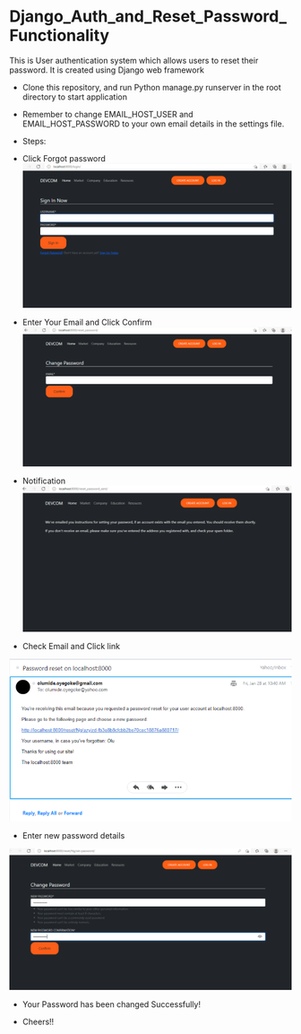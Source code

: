 # Django_Auth_and_Reset_Password_Functionality
This is User authentication system which allows users to reset their password. It is created using Django web framework

- Clone this repository, and run Python manage.py runserver in the root directory to start application

- Remember to change EMAIL_HOST_USER and EMAIL_HOST_PASSWORD to your own email details in the settings file.

- Steps:
- Click Forgot password
![](https://github.com/olumide1128/Django_Auth_and_Reset_Password_Functionality/blob/master/screenshots/Screenshot%20(108).png)

- Enter Your Email and Click Confirm
![](https://github.com/olumide1128/Django_Auth_and_Reset_Password_Functionality/blob/master/screenshots/Screenshot%20().png)

- Notification
![](https://github.com/olumide1128/Django_Auth_and_Reset_Password_Functionality/blob/master/screenshots/Screenshot%20(109).png)

- Check Email and Click link

![](https://github.com/olumide1128/Django_Auth_and_Reset_Password_Functionality/blob/master/screenshots/Screenshot%20(121).png)

- Enter new password details

![](https://github.com/olumide1128/Django_Auth_and_Reset_Password_Functionality/blob/master/screenshots/Screenshot%20(131).png)

- Your Password has been changed Successfully!




- Cheers!!
